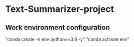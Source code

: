 # Text-Summarizer-project

## Work environment configuration
"conda create -n env python==3.8 -y"
"conda activate env"